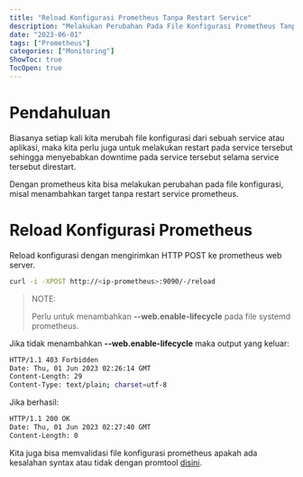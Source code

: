 ```yaml
---
title: "Reload Konfigurasi Prometheus Tanpa Restart Service"
description: "Melakukan Perubahan Pada File Konfigurasi Prometheus Tanpa Restart Service"
date: "2023-06-01"
tags: ["Prometheus"]
categories: ["Monitoring"]
ShowToc: true
TocOpen: true
---
```


# Pendahuluan

Biasanya setiap kali kita merubah file konfigurasi dari sebuah service atau aplikasi, maka kita perlu juga untuk melakukan restart pada service tersebut sehingga menyebabkan downtime pada service tersebut selama service tersebut direstart.

Dengan prometheus kita bisa melakukan perubahan pada file konfigurasi, misal menambahkan target tanpa restart service prometheus.

# Reload Konfigurasi Prometheus

Reload konfigurasi dengan mengirimkan HTTP POST ke prometheus web server.

```bash
curl -i -XPOST http://<ip-prometheus>:9090/-/reload
```

> NOTE:
>
> Perlu untuk menambahkan **--web.enable-lifecycle** pada file systemd prometheus.

Jika tidak menambahkan **--web.enable-lifecycle** maka output yang keluar:

```bash
HTTP/1.1 403 Forbidden
Date: Thu, 01 Jun 2023 02:26:14 GMT
Content-Length: 29
Content-Type: text/plain; charset=utf-8
```

Jika berhasil:

```bash
HTTP/1.1 200 OK
Date: Thu, 01 Jun 2023 02:27:40 GMT
Content-Length: 0
```

Kita juga bisa memvalidasi file konfigurasi prometheus apakah ada kesalahan syntax atau tidak dengan promtool [disini](https://blog.opstekel.com/posts/install-prometheus-grafana/#install-prometheus).